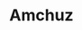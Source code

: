 ---
title: Amchuz
github: https://github.com/Amchuz
mode: light
transition: 1s
score: 77.3
archetype:
- GIF
---